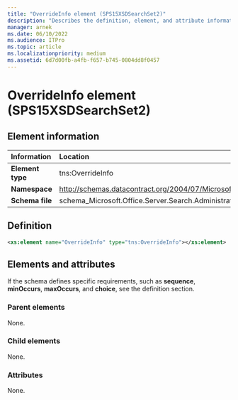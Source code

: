 ```yaml
---
title: "OverrideInfo element (SPS15XSDSearchSet2)"
description: "Describes the definition, element, and attribute information for the OverrideInfo element (SPS15XSDSearchSet2)."
manager: arnek
ms.date: 06/10/2022
ms.audience: ITPro
ms.topic: article
ms.localizationpriority: medium
ms.assetid: 6d7d00fb-a4fb-f657-b745-0804dd8f0457
---
```


# OverrideInfo element (SPS15XSDSearchSet2)



## Element information

|Information|Location|
|:-----|:-----|
|**Element type**|tns:OverrideInfo|
|**Namespace**|http://schemas.datacontract.org/2004/07/Microsoft.Office.Server.Search.Administration|
|**Schema file**|schema_Microsoft.Office.Server.Search.Administration.xsd|

## Definition

```XML
<xs:element name="OverrideInfo" type="tns:OverrideInfo"></xs:element>

```

## Elements and attributes

If the schema defines specific requirements, such as **sequence**, **minOccurs**, **maxOccurs**, and **choice**, see the definition section.

### Parent elements

None.

### Child elements

None.

### Attributes

None.
